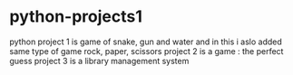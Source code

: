 # python-projects1

<p> python project 1 is game of snake, gun and water
and in this i aslo added same type of game rock, paper, scissors
project 2 is a game : the perfect guess 
project 3 is a library management system 
